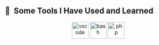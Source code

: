 <h2> 🚀 &nbsp;Some Tools I Have Used and Learned</h2>
<p align="center">
<img src="https://icon-library.com/images/django-icon/django-icon-0.jpg" alt="vscode" width="45" height="45"/>
<img src="https://cdn.jsdelivr.net/gh/devicons/devicon/icons/bash/bash-original.svg" alt="bash" width="45" height="45"/>
<img src="https://cdn.jsdelivr.net/gh/devicons/devicon/icons/php/php-original.svg" alt="php" width="45" height="45"/>
</p>
